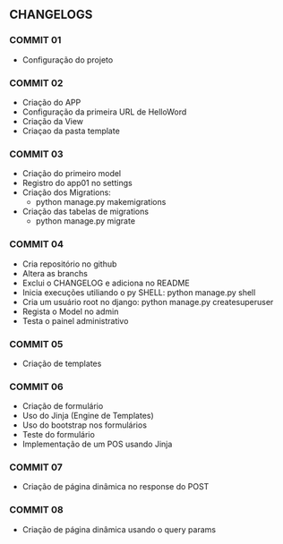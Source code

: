 ## CHANGELOGS

### COMMIT 01
- Configuração do projeto

### COMMIT 02
- Criação do APP
- Configuração da primeira URL de HelloWord
- Criação da View
- Criaçao da pasta template

### COMMIT 03
- Criação do primeiro model
- Registro do app01 no settings
- Criação dos Migrations: 
  - python manage.py makemigrations
- Criação das tabelas de migrations
  - python manage.py migrate

### COMMIT 04
- Cria repositório no github
- Altera as branchs
- Exclui o CHANGELOG e adiciona no README
- Inicia execuções utiliando o py SHELL: python manage.py shell
- Cria um usuário root no django: python manage.py createsuperuser
- Regista o Model no admin
- Testa o painel administrativo

### COMMIT 05
- Criação de templates

### COMMIT 06
- Criação de formulário
- Uso do Jinja (Engine de Templates)
- Uso do bootstrap nos formulários
- Teste do formulário
- Implementação de um POS usando Jinja

### COMMIT 07
- Criação de página dinâmica no response do POST

### COMMIT 08
- Criação de página dinâmica usando o query params